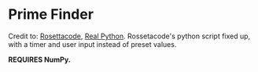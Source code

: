 # Prime Finder

Credit to: <a href="https://rosettacode.org/wiki/Strong_and_weak_primes#Python">Rosettacode</a>, <a href="https://realpython.com/python-timer/">Real Python</a>.
Rossetacode's python script fixed up, with a timer and user input instead of preset values. <p><b>REQUIRES NumPy.</b></p>
